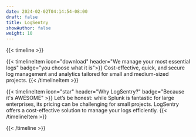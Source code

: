```yaml
---
date: 2024-02-02T04:14:54-08:00
draft: false
title: LogSentry
showAuthor: false
weight: 10
---
```


{{< timeline >}}

{{< timelineItem icon="download" header="We manage your most essential logs" badge="you choose what it is">}}
Cost-effective, quick, and secure log
management and analytics tailored for
small and medium-sized projects.
{{< /timelineItem >}}

{{< timelineItem icon="star" header="Why LogSentry?" badge="Because it's AWESOME" >}}
Let’s be honest: while Splunk is fantastic for large
enterprises, its pricing can be challenging for small
projects. LogSentry offers a cost-effective solution to
manage your logs efficiently.
{{< /timelineItem >}}

{{< /timeline >}}